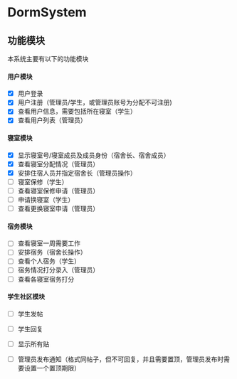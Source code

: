 # DormSystem

## 功能模块

本系统主要有以下的功能模块

#### 用户模块

- [x] 用户登录
- [x] 用户注册（管理员/学生，或管理员账号为分配不可注册)
- [x] 查看用户信息，需要包括所在寝室（学生）
- [x] 查看用户列表（管理员）

#### 寝室模块

- [x] 显示寝室号/寝室成员及成员身份（宿舍长、宿舍成员）
- [x] 查看寝室分配情况（管理员）
- [x] 安排住宿人员并指定宿舍长（管理员操作）
- [ ] 寝室保修（学生）
- [ ] 查看寝室保修申请（管理员）
- [ ] 申请换寝室（学生）
- [ ] 查看更换寝室申请（管理员）

#### 宿务模块

- [ ] 查看寝室一周需要工作
- [ ] 安排宿务（宿舍长操作）
- [ ] 查看个人宿务（学生）
- [ ] 宿务情况打分录入（管理员）
- [ ] 查看各寝室宿务打分

#### 学生社区模块

- [ ] 学生发帖
- [ ] 学生回复
- [ ] 显示所有贴
- [ ] 管理员发布通知（格式同帖子，但不可回复，并且需要置顶，管理员发布时需要设置一个置顶期限）

